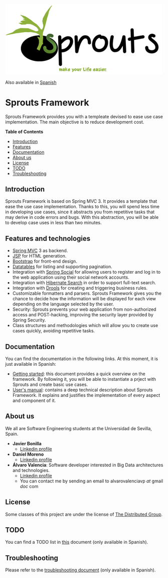 <img src="https://github.com/Sprouts-Framework/Sprouts-Project/blob/master/doc/img/Sprouts%20-%20Banner.png" width="500">

Also available in [Spanish](doc/README_ES.md)
# Sprouts Framework
Sprouts Framework provides you with a templeate devised to ease use case implementation. The main objective is to reduce development cost.

**Table of Contents**
- [Introduction](#introduction)
- [Features](#features-and-technologies)
- [Documentation](#documentation)
- [About us](#about-us)
- [License](#license)
- [TODO](#todo)
- [Troubleshooting](#troubleshooting)

## Introduction 
Sprouts Framework is based on Spring MVC 3. It provides a template that ease the use case implementation. Thanks to this, you will spend less time in developing use cases, since it abstracts you from repetitive tasks that may derive in code errors and bugs. With this abstraction, you will be able to develop case uses in less than two minutes.
## Features and technologies
- [Spring MVC](http://projects.spring.io/spring-framework/) 3 as backend.
- [JSP](http://www.oracle.com/technetwork/java/javaee/jsp/index.html) for HTML generation.
- [Bootstrap](http://getbootstrap.com/) for front-end design.
- [Datatables](https://datatables.net/) for listing and supporting pagination.
- Integration with [Spring Social](http://projects.spring.io/spring-social/) for allowing users to register and log in to the web application using their social network accounts.
- Integration with [Hibernate Search](http://hibernate.org/search/) in order to support full-text search.
- Integration with [Drools](https://www.drools.org/) for creating and triggering business rules.
- Customizable formatters and parsers. Sprouts Framework gives you the chance to decide how the information will be displayed for each view depending on the language selected by the user.
- Security: Sprouts prevents your web application from non-authorized access and POST-hacking, improving the security layer provided by Spring Security.
- Class structures and methodologies which will allow you to create use cases quickly, avoiding repetitive tasks. 

## Documentation
You can find the documentation in the following links. At this moment, it is just available in Spanish:
- [Getting started](https://github.com/Sprouts-Framework/Sprouts-Project/blob/master/doc/Sprouts%20Framework%20-%20Getting%20Sarted.pdf): this document provides a quick overview on the framework. By following it, you will be able to instantiate a prject with Sprouts and create basic use cases.
- [User's manual](https://github.com/Sprouts-Framework/Sprouts-Project/blob/master/doc/Sprouts%20Framework%20-%20%20Manual%20de%20Usuario.pdf): contains a deep technical description about Sprouts Framework. It explains and justifies the implementation of every aspect and component of it.

## About us
We all are Software Engineering students at the Universidad de Sevilla, Spain.

- **Javier Bonilla**
  * [Linkedin profile](https://www.linkedin.com/in/javier-bonilla/)
- **Daniel Moreno**
  * [Linkedin profile](https://www.linkedin.com/in/daniel-moreno-380a44128/)
- **Álvaro Valencia**: Software developer interested in Big Data architectures and technologies.
  * [Linkedin profile](www.linkedin.com/in/alvaro-valencia)
  * You can contact me by sending an email to alvarovalenciavp _at_ gmail _doc_ com

## License
Some classes of this project are under the license of [The Distributed Group](http://www.tdg-seville.info/License.html).

## TODO
You can find a TODO list in [this](https://github.com/Sprouts-Framework/Sprouts-Project/blob/master/doc/Anexo%20-%20Futuribles.pdf) document (only available in Spanish).

## Troubleshooting
Please refer to the [troubleshooting document](https://github.com/Sprouts-Framework/Sprouts-Project/blob/master/doc/Anexo%20-%20Problemas%20encontrados.pdf) (only available in Spanish).
